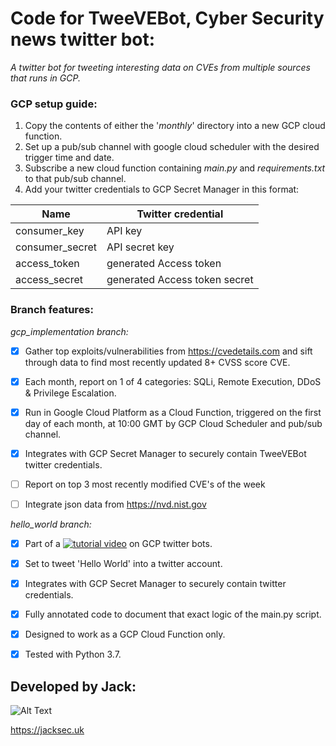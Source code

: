 # Code for TweeVEBot, Cyber Security news twitter bot:

*A twitter bot for tweeting interesting data on CVEs from multiple sources that runs in GCP.*

### GCP setup guide:

1. Copy the contents of either the '*monthly*' directory into a new GCP cloud function.
2. Set up a pub/sub channel with google cloud scheduler with the desired trigger time and date.
3. Subscribe a new cloud function containing *main.py* and *requirements.txt* to that pub/sub channel.
5. Add your twitter credentials to GCP Secret Manager in this format:

Name | Twitter credential
------------ | -------------
consumer_key | API key
consumer_secret | API secret key
access_token | generated Access token
access_secret | generated Access token secret

### Branch features:

*gcp_implementation branch:*

- [x] Gather top exploits/vulnerabilities from https://cvedetails.com and sift through data to find most recently updated 8+ CVSS score CVE.

- [x] Each month, report on 1 of 4 categories: SQLi, Remote Execution, DDoS & Privilege Escalation.

- [x] Run in Google Cloud Platform as a Cloud Function, triggered on the first day of each month, at 10:00 GMT by GCP Cloud Scheduler and pub/sub channel.

- [x] Integrates with GCP Secret Manager to securely contain TweeVEBot twitter credentials.

- [ ] Report on top 3 most recently modified CVE's of the week
 
- [ ] Integrate json data from https://nvd.nist.gov

*hello_world branch:*

- [x] Part of a [![tutorial video](https://img.youtube.com/vi/VID/0.jpg)](https://www.youtube.com/watch?v=qAKjd-PlZsI) on GCP twitter bots.

- [x] Set to tweet 'Hello World' into a twitter account.

- [x] Integrates with GCP Secret Manager to securely contain twitter credentials.

- [x] Fully annotated code to document that exact logic of the main.py script.

- [x] Designed to work as a GCP Cloud Function only.

- [x] Tested with Python 3.7.

## Developed by Jack:
![Alt Text](https://raw.githubusercontent.com/jacksec/jacksec.github.io/master/assets/img/logo.png)

https://jacksec.uk
